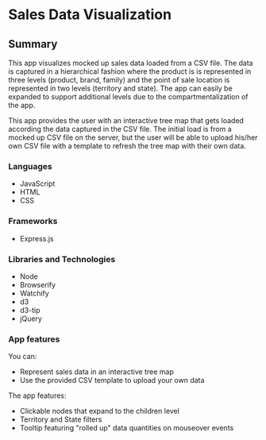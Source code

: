# Sales Data Visualization

## Summary

This app visualizes mocked up sales data loaded from a CSV file. The data is captured in a hierarchical fashion where the product is is represented in three levels (product, brand, family) and the point of sale location is represented in two levels (territory and state). The app can easily be expanded to support additional levels due to the compartmentalization of the app.

This app provides the user with an interactive tree map that gets loaded according the data captured in the CSV file.  The initial load is from a mocked up CSV file on the server, but the user will be able to upload his/her own CSV file with a template to refresh the tree map with their own data.

### Languages
* JavaScript
* HTML
* CSS

### Frameworks
* Express.js

### Libraries and Technologies
* Node
* Browserify
* Watchify
* d3
* d3-tip
* jQuery

### App features
You can:
- Represent sales data in an interactive tree map
- Use the provided CSV template to upload your own data

The app features:
- Clickable nodes that expand to the children level
- Territory and State filters
- Tooltip featuring "rolled up" data quantities on mouseover events
